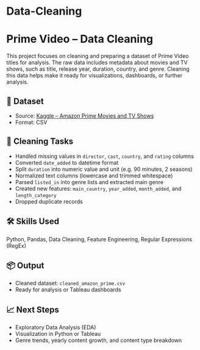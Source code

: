 # Data-Cleaning
# Prime Video – Data Cleaning

This project focuses on cleaning and preparing a dataset of Prime Video titles for analysis. The raw data includes metadata about movies and TV shows, such as title, release year, duration, country, and genre. Cleaning this data helps make it ready for visualizations, dashboards, or further analysis.

## 📁 Dataset

- Source: [Kaggle – Amazon Prime Movies and TV Shows](https://www.kaggle.com/datasets/shivamb/amazon-prime-movies-and-tv-shows)
- Format: CSV

## 🧼 Cleaning Tasks

- Handled missing values in `director`, `cast`, `country`, and `rating` columns
- Converted `date_added` to datetime format
- Split `duration` into numeric value and unit (e.g. 90 minutes, 2 seasons)
- Normalized text columns (lowercase and trimmed whitespace)
- Parsed `listed_in` into genre lists and extracted main genre
- Created new features: `main_country`, `year_added`, `month_added`, and `length_category`
- Dropped duplicate records

## 🛠️ Skills Used

Python, Pandas, Data Cleaning, Feature Engineering, Regular Expressions (RegEx)

## 📦 Output

- Cleaned dataset: `cleaned_amazon_prime.csv`
- Ready for analysis or Tableau dashboards

## 📈 Next Steps

- Exploratory Data Analysis (EDA)
- Visualization in Python or Tableau
- Genre trends, yearly content growth, and content type breakdown
